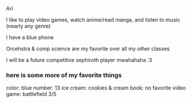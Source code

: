 Ari

I like to play video games, watch anime/read manga, and listen to music (nearly any genre)

I have a blue phone

Orcehstra & comp science are my favorite over all my other classes

I will be a future competitive sephiroth player mwahahaha :3

### here is some more of my favorite things
color: blue 
number: 13
ice cream: cookies & cream
book: no favorite
video game: battlefield 3/5

